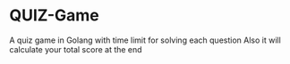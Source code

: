 # QUIZ-Game
A quiz game in Golang with time limit for solving each question
Also it will calculate your total score at the end
